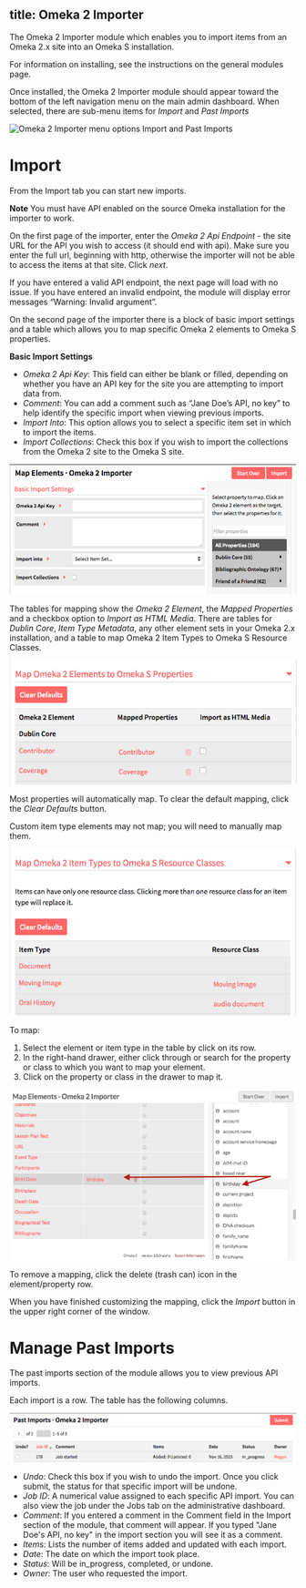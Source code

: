 title: Omeka 2 Importer
---

The Omeka 2 Importer module which enables you to import items from an Omeka 2.x site into an Omeka S installation. 

For information on installing, see the instructions on the general modules page. 

Once installed, the Omeka 2 Importer module should appear toward the bottom of the left navigation menu on the main admin dashboard. When selected, there are sub-menu items for *Import* and *Past Imports*

![Omeka 2 Importer menu options Import and Past Imports](go2i_menu.png)

# Import
From the Import tab you can start new imports. 

**Note** You must have API enabled on the source Omeka installation for the importer to work.

On the first page of the importer, enter the *Omeka 2 Api Endpoint* - the site URL for the API you wish to access (it should end with api). Make sure you enter the full url, beginning with http, otherwise the importer will not be able to access the items at that site. Click *next*.

If you have entered a valid API endpoint, the next page will load with no issue. If you have entered an invalid endpoint, the module will display error messages “Warning: Invalid argument”.

On the second page of the importer there is a block of basic import settings and a table which allows you to map specific Omeka 2 elements to Omeka S properties.

**Basic Import Settings**
* *Omeka 2 Api Key*: This field can either be blank or filled, depending on whether you have an API key for the site you are attempting to import data from.  
* *Comment*: You can add a comment such as “Jane Doe’s API, no key” to help identify the specific import when viewing previous imports.  
* *Import Into*: This option allows you to select a specific item set in which to import the items.   
* *Import Collections*: Check this box if you wish to import the collections from the Omeka 2 site to the Omeka S site.

![Basic options for importing Omeka2](../modules/modulesfiles/o2i_basic.png)

The tables for mapping show the *Omeka 2 Element*, the *Mapped Properties* and a checkbox option to *Import as HTML Media*. There are tables for *Dublin Core*, *Item Type Metadata*, any other element sets in your Omeka 2.x installation, and a table to map Omeka 2 Item Types to Omeka S Resource Classes.

![Some of the mapped elements](../modules/modulesfiles/o2i_importele.png)

Most properties will automatically map. To clear the default mapping, click the *Clear Defaults* button. 

Custom item type elements may not map; you will need to manually map them. 

![Some of the mapped classes](../modules/modulesfiles/o2i_importcl.png)

To map:
1. Select the element or item type in the table by click on its row.
1. In the  right-hand drawer, either click through or search for the property or class to which you want to map your element. 
1. Click on the property or class in the drawer to map it. 

![Mapping the element Date of Birth to the foaf property “birthday”, showing the mapped relationship.](../modules/modulesfiles/o2i_mappping.png)

To remove a mapping, click the delete (trash can) icon in the element/property row.

When you have finished customizing the mapping, click the *Import* button in the upper right corner of the window.

# Manage Past Imports
The past imports section of the module allows you to view previous API imports.

Each import is a row. The table has the following columns.

![Table of past imports showing header row and one row of a past import.](../modules/modulesfiles/o2i_past.png)

* *Undo*: Check this box if you wish to undo the import. Once you click submit, the status for that specific import will be undone.    
* *Job ID*: A numerical value assigned to each specific API import. You can also view the job under the Jobs tab on the administrative dashboard.  
* *Comment*: If you entered a comment in the Comment field in the Import section of the module, that comment will appear. If you typed "Jane Doe's API, no key" in the import section you will see it as a comment.  
* *Items*: Lists the number of items added and updated with each import.   
* *Date*: The date on which the import took place.   
* *Status*: Will be in_progress, completed, or undone.  
* *Owner*: The user who requested the import.